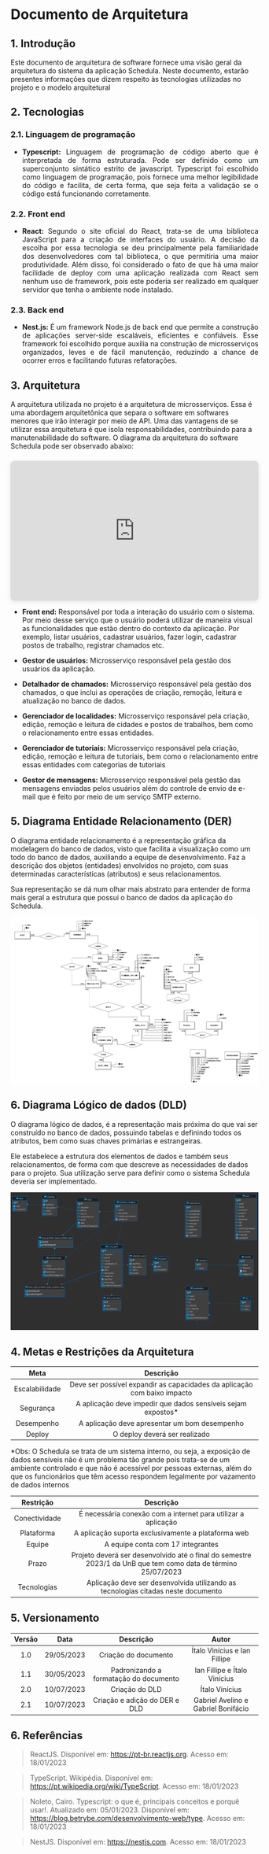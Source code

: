 # Documento de Arquitetura

## 1.  Introdução

Este documento de arquitetura de software fornece uma visão geral da arquitetura do sistema da aplicação Schedula. Neste documento, estarão presentes informações que dizem respeito às tecnologias utilizadas no projeto e o modelo arquitetural

## 2. Tecnologias

### 2.1. Linguagem de programação

* <p style="text-align: justify"><b>Typescript:</b> Linguagem de programação de código aberto que é interpretada de forma estruturada. Pode ser definido como um superconjunto sintático estrito de javascript. Typescript foi escolhido como linguagem de programação, pois fornece uma melhor legibilidade do código e facilita, de certa forma, que seja feita a validação se o código está funcionando corretamente.
</p>

### 2.2. Front end 

* <p style="text-align: justify"><b>React:</b> Segundo o site oficial do React, trata-se de uma biblioteca JavaScript para a criação de interfaces do usuário. A decisão da escolha por essa tecnologia se deu principalmente pela familiaridade dos desenvolvedores com tal biblioteca, o que permitiria uma maior produtividade. Além disso, foi considerado o fato de que há uma maior facilidade de deploy com uma aplicação realizada com React sem nenhum uso de framework, pois este poderia ser realizado em qualquer servidor que tenha o ambiente node instalado. 
</p>

### 2.3. Back end

* <p style="text-align: justify"><b>Nest.js:</b> É um framework Node.js de back end que permite a construção de aplicações server-side escaláveis, eficientes e confiáveis. Esse framework foi escolhido porque auxilia na construção de microsserviços organizados, leves e de fácil manutenção, reduzindo a chance de ocorrer erros e facilitando futuras refatorações.
</p>

## 3. Arquitetura

A arquitetura utilizada no projeto é a arquitetura de microsserviços. Essa é uma abordagem arquitetônica que separa o software em softwares menores que irão interagir por meio de API. Uma das vantagens de se utilizar essa arquitetura é que isola responsabilidades, contribuindo para a manutenabilidade do software. O diagrama da arquitetura do software Schedula pode ser observado abaixo: 

<div style="position: relative; width: 100%; height: 0; padding-top: 56.2500%;
 padding-bottom: 0; box-shadow: 0 2px 8px 0 rgba(63,69,81,0.16); margin-top: 1.6em; margin-bottom: 0.9em; overflow: hidden;
 border-radius: 8px; will-change: transform;">
  <iframe loading="lazy" style="position: absolute; width: 100%; height: 100%; top: 0; left: 0; border: none; padding: 0;margin: 0;"
    src="https:&#x2F;&#x2F;www.canva.com&#x2F;design&#x2F;DAFkUpjbiYA&#x2F;view?embed" allowfullscreen="allowfullscreen" allow="fullscreen">
  </iframe>
</div>

* <b>Front end:</b> Responsável por toda a interação do usuário com o sistema. Por meio desse serviço que o usuário poderá utilizar de maneira visual as funcionalidades que estão dentro do contexto da aplicação. Por exemplo, listar usuários, cadastrar usuários, fazer login, cadastrar postos de trabalho, registrar chamados etc. 
</b>

* <b>Gestor de usuários:</b> Microsserviço responsável pela gestão dos usuários da aplicação. 
</b>

* <b>Detalhador de chamados:</b> Microsserviço responsável pela gestão dos chamados, o que inclui as operações de criação, remoção, leitura e atualização no banco de dados.  
</b>

* <b>Gerenciador de localidades:</b> Microsserviço responsável pela criação, edição, remoção e leitura de cidades e postos de trabalhos, bem como o relacionamento entre essas entidades.
</b>

* <b>Gerenciador de tutoriais:</b> Microsserviço responsável pela criação, edição, remoção e leitura de tutoriais, bem como o relacionamento entre essas entidades com categorias de tutoriais
</b>

* <b>Gestor de mensagens:</b> Microsserviço responsável pela gestão das mensagens enviadas pelos usuários além do controle de envio de e-mail que é feito por meio de um serviço SMTP externo.
</b>

## 5. Diagrama Entidade Relacionamento (DER)

O diagrama entidade relacionamento é a representação gráfica da modelagem do banco de dados, visto que facilita a visualização como um todo do banco de dados, auxiliando a equipe de desenvolvimento. Faz a descrição dos objetos (entidades) envolvidos no projeto, com suas determinadas características (atributos) e seus relacionamentos.

Sua representação se dá num olhar mais abstrato para entender de forma mais geral a estrutura que possui o banco de dados da aplicação do Schedula.

![](images/DER_schedula.png)


## 6. Diagrama Lógico de dados (DLD)
O diagrama lógico de dados, é a representação mais próxima do que vai ser construído no banco de dados, possuindo tabelas e definindo todos os atributos, bem como suas chaves primárias e estrangeiras.

Ele estabelece a estrutura dos elementos de dados e também seus relacionamentos, de forma com que descreve as necessidades de dados para o projeto. Sua utilização serve para definir como o sistema Schedula deveria ser implementado.

![](images/DLD_schedula.png)


## 4. Metas e Restrições da Arquitetura 

| Meta | Descrição |
| :--: | :-------: |
| Escalabilidade | Deve ser possível expandir as capacidades da aplicação com baixo impacto |
| Segurança | A aplicação deve impedir que dados sensíveis sejam expostos* |
| Desempenho | A aplicação deve apresentar um bom desempenho |
| Deploy | O deploy deverá ser realizado |

*Obs: O Schedula se trata de um sistema interno, ou seja, a exposição de dados sensíveis não é um problema tão grande pois trata-se de um ambiente controlado e que não é acessível por pessoas externas, além do que os funcionários que têm acesso respondem legalmente por vazamento de dados internos

| Restrição | Descrição |
| :-------: | :-------: |
| Conectividade | É necessária conexão com a internet para utilizar a aplicação |
| Plataforma | A aplicação suporta exclusivamente a plataforma web |
| Equipe | A equipe conta com 17 integrantes |
| Prazo |  Projeto deverá ser desenvolvido até o final do semestre 2023/1 da UnB que tem como data de término 25/07/2023
| Tecnologias | Aplicação deve ser desenvolvida utilizando as tecnologias citadas neste documento |


## 5. Versionamento

<center>

| Versão | Data | Descrição | Autor | 
| :--------: | :--------: | :--------: | :----:
| 1.0 | 29/05/2023 | Criação do documento | Ítalo Vinícius e Ian Fillipe|
| 1.1 | 30/05/2023 | Padronizando a formatação do documento | Ian Fillipe e Ítalo Vinícius |
| 2.0 | 10/07/2023 | Criação do DLD | Ítalo Vinícius |
| 2.1 | 10/07/2023 | Criação e adição do DER e DLD | Gabriel Avelino e Gabriel Bonifácio |

</center>

## 6. Referências

> ReactJS. Disponível em: https://pt-br.reactjs.org. Acesso em: 18/01/2023

> TypeScript. Wikipédia. Disponível em: https://pt.wikipedia.org/wiki/TypeScript. Acesso em: 18/01/2023

> Noleto, Cairo. Typescript: o que é, principais conceitos e porquê usar!. Atualizado em: 05/01/2023. Disponível em: https://blog.betrybe.com/desenvolvimento-web/type. Acesso em: 18/01/2023

> NestJS. Disponível em: https://nestjs.com. Acesso em: 18/01/2023
